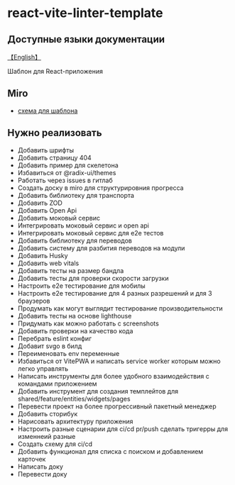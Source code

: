 # react-vite-linter-template

## Доступные языки документации

[【English】](../README.md)

Шаблон для React-приложения

## Miro

* [схема для шаблона](https://miro.com/app/board/uXjVNlmR8aM=/?share_link_id=976790545738)

## Нужно реализовать

* Добавить шрифты
* Добавить страницу 404
* Добавить пример для скелетона
* Избавиться от @radix-ui/themes
* Работать через issues в гитлаб
* Создать доску в miro для структурировния прогресса
* Добавить библиотеку для транспорта
* Добавить ZOD
* Добавить Open Api
* Добавить моковый сервис
* Интегрировать моковый сервис и open api
* Интегрировать моковый сервис для e2e тестов
* Добавить библиотеку для переводов
* Добавить систему для разбития переводов на модули
* Добавить Husky
* Добавить web vitals
* Добавить тесты на размер бандла
* Добавить тесты для проверки скорости загрузки
* Настроить e2e тестирование для мобилы
* Настроить e2e тестирование для 4 разных разрешений и для 3 браузеров
* Продумать как могут выглядит тестирование производительности
* Добавить тесты на основе lighthouse
* Придумать как можно работать c screenshots
* Добавить проверки на качество кода
* Перебрать eslint конфиг
* Добавит svgo в билд
* Переименовать env переменные
* Избавиться от VitePWA и написать service worker которым можно легко управлять
* Написать инструменты для более удобного взаимодействия с командами приложением
* Добавить инструмент для создания темплейтов для shared/feature/entities/widgets/pages
* Перевести проект на более прогрессивный пакетный менеджер
* Добавить сторибук
* Нарисовать архитектуру приложения
* Настроить разные сценарии для ci/cd pr/push сделать тригерры для изменнеий разные
* Создать схему для ci/cd
* Добавить функционал для списка с поиском и добавлением карточек
* Написать доку
* Перевести доку
